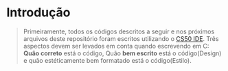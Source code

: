 # Introdução
> Primeiramente, todos os códigos descritos a seguir e nos próximos arquivos deste repositório foram escritos utilizando o [CS50 IDE](https://ide.cs50.io).
> Três aspectos devem ser levados em conta quando escrevendo em C: **Quão correto** está o código, Quão **bem escrito** está o código(Design) e quão estéticamente bem formatado está o código(Estilo).
